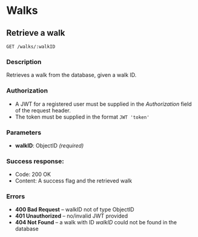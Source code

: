 # Walks

## Retrieve a walk

```
GET /walks/:walkID
```

### Description

Retrieves a walk from the database, given a walk ID.

### Authorization

- A JWT for a registered user must be supplied in the _Authorization_ field of the request header.
- The token must be supplied in the format `JWT 'token'`

### Parameters

- **walkID**: ObjectID _(required)_

### Success response:

- Code: 200 OK
- Content: A success flag and the retrieved walk

### Errors

- **400 Bad Request** – walkID not of type ObjectID
- **401 Unauthorized** – no/invalid JWT provided
- **404 Not Found** – a walk with ID _walkID_ could not be found in the database
